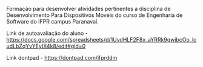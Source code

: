 Formação para desenvolver atividades pertinentes a disciplina de Desenvolvimento Para Dispositivos Moveis do curso de Engenharia de Software do IFPR campus Paranavaí.

Link de autoavaliação do aluno -https://docs.google.com/spreadsheets/d/1UvdHLF2F8x_aYRRk9qwjbcOo_lcudLbZqYvYEyIX4k8/edit#gid=0

Link dontpad - https://dontpad.com/ifprddm
